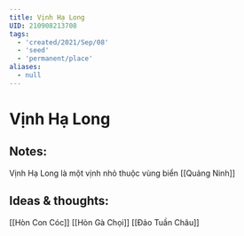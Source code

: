 ```yaml
---
title: Vịnh Hạ Long
UID: 210908213708
tags:
  - 'created/2021/Sep/08'
  - 'seed'
  - 'permanent/place'
aliases:
  - null
---
```

# Vịnh Hạ Long

## Notes:
Vịnh Hạ Long là một vịnh nhỏ thuộc vùng biển [[Quảng Ninh]]

## Ideas & thoughts:
[[Hòn Con Cóc]]
[[Hòn Gà Chọi]]
[[Đảo Tuần Châu]]
